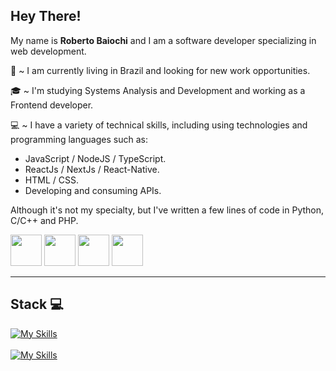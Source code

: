 ## Hey There!
My name is **Roberto Baiochi** and I am a software developer specializing in web development.

:round_pushpin: ~ I am currently living in Brazil and looking for new work opportunities.

:mortar_board: ~ I'm studying Systems Analysis and Development and working as a Frontend developer. 

:computer: ~ I have a variety of technical skills, including using technologies and programming languages such as:
  - JavaScript / NodeJS / TypeScript.
  - ReactJs / NextJs / React-Native.
  - HTML / CSS.
  - Developing and consuming APIs.

Although it's not my specialty, but I've written a few lines of code in Python, C/C++ and PHP.

<a  href="https://www.linkedin.com/in/roberto-baiochi/" style="text-decoration: none">
  <img src="https://github.com/RobertoBaiochi/readmeAssets/blob/main/assets/linkedin.png" width="50px" height="50px" />
</a>
<a  href="https://wa.me/+5519988133989" style="text-decoration: none">
  <img src="https://github.com/RobertoBaiochi/readmeAssets/blob/main/assets/whatsapp.png" width="50px" height="50px" />
</a>
<a href="mailto:robertombbaiochi@gmail.com" style="text-decoration: none">
  <img src="https://github.com/RobertoBaiochi/readmeAssets/blob/main/assets/gmail.png" width="50px" height="50px" />
</a>
<a href="https://robertobaiochi.com.br" style="text-decoration: none">
  <img src="https://github.com/RobertoBaiochi/readmeAssets/blob/main/assets/site.png" width="50px" height="50px" />
</a>


<hr />


## Stack 💻
[![My Skills](https://skillicons.dev/icons?i=js,ts,react,nextjs,nodejs,html,css,git,postgres,androidstudio)](https://skillicons.dev) 
<br/>
<br/>
[![My Skills](https://skillicons.dev/icons?i=figma,ps)](https://skillicons.dev)
